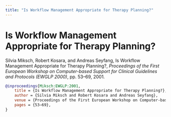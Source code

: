 ```yaml
---
title: "Is Workflow Management Appropriate for Therapy Planning?"
---
```


# Is Workflow Management Appropriate for Therapy Planning?

Silvia Miksch, Robert Kosara, and Andreas Seyfang, Is Workflow Management Appropriate for Therapy Planning?, _Proceedings of the First European Workshop on Computer-based Support for Clinical Guidelines and Protocols (EWGLP 2000)_, pp. 53–69, 2001.


```bibtex
@inproceedings{Miksch:EWGLP:2001,
	title = {Is Workflow Management Appropriate for Therapy Planning?},
	author = {Silvia Miksch and Robert Kosara and Andreas Seyfang},
	venue = {Proceedings of the First European Workshop on Computer-based Support for Clinical Guidelines and Protocols (EWGLP 2000)},
	pages = {53–69},
}
```

